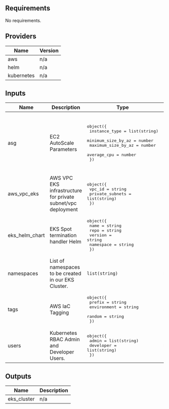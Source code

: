## Requirements

No requirements.

## Providers

| Name | Version |
|------|---------|
| aws | n/a |
| helm | n/a |
| kubernetes | n/a |

## Inputs

| Name | Description | Type | Default | Required |
|------|-------------|------|---------|:--------:|
| asg | EC2 AutoScale Parameters | <pre>object({<br>    instance_type      = list(string)<br>    minimum_size_by_az = number<br>    maximum_size_by_az = number<br>    average_cpu        = number<br>  })</pre> | <pre>{<br>  "average_cpu": 30,<br>  "instance_type": [<br>    "t3.small",<br>    "t2.small"<br>  ],<br>  "maximum_size_by_az": 10,<br>  "minimum_size_by_az": 1<br>}</pre> | no |
| aws\_vpc\_eks | AWS VPC EKS infrastructure for private subnet/vpc deployment | <pre>object({<br>    vpc_id          = string<br>    private_subnets = list(string)<br>  })</pre> | n/a | yes |
| eks\_helm\_chart | EKS Spot termination handler Helm | <pre>object({<br>    name      = string<br>    repo      = string<br>    version   = string<br>    namespace = string<br>  })</pre> | <pre>{<br>  "name": "aws-node-termination-handler",<br>  "namespace": "kube-system",<br>  "repo": "https://aws.github.io/eks-charts",<br>  "version": "0.9.1"<br>}</pre> | no |
| namespaces | List of namespaces to be created in our EKS Cluster. | `list(string)` | n/a | yes |
| tags | AWS IaC Tagging | <pre>object({<br>    prefix      = string<br>    environment = string<br>    random      = string<br>  })</pre> | n/a | yes |
| users | Kubernetes RBAC Admin and Developer Users. | <pre>object({<br>    admin     = list(string)<br>    developer = list(string)<br>  })</pre> | n/a | yes |

## Outputs

| Name | Description |
|------|-------------|
| eks\_cluster | n/a |

